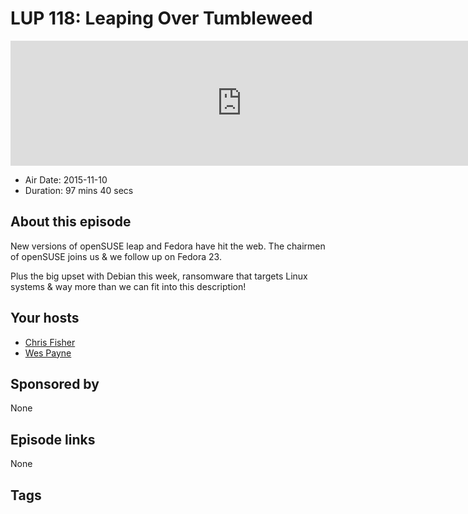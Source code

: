# LUP 118: Leaping Over Tumbleweed

<iframe src="https://player.fireside.fm/v2/RUkczH-V+9YWDQqNy?theme=dark" width="740" height="200" frameborder="0" scrolling="no"></iframe>

* Air Date: 2015-11-10
* Duration: 97 mins 40 secs

## About this episode

New versions of openSUSE leap and Fedora have hit the web. The chairmen of openSUSE joins us & we follow up on Fedora 23.

Plus the big upset with Debian this week, ransomware that targets Linux systems & way more than we can fit into this description!

## Your hosts
* [Chris Fisher](https://linuxunplugged.com/hosts/chrislas)
* [Wes Payne](https://linuxunplugged.com/hosts/wes)

## Sponsored by

None



## Episode links

None



## Tags

